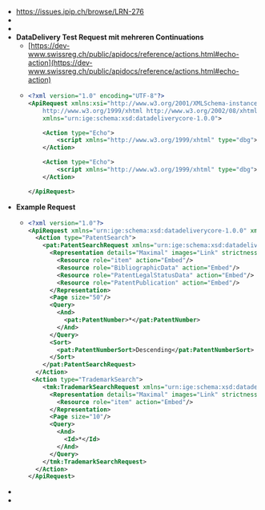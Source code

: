 - https://issues.ipip.ch/browse/LRN-276
-
-
- **DataDelivery Test Request mit mehreren Continuations**
	- [https://dev-www.swissreg.ch/public/apidocs/reference/actions.html#echo-action](https://dev-www.swissreg.ch/public/apidocs/reference/actions.html#echo-action)
	- ```xml
	  <?xml version="1.0" encoding="UTF-8"?>	
	  <ApiRequest xmlns:xsi="http://www.w3.org/2001/XMLSchema-instance" xsi:schemaLocation="urn:ige:schema:xsd:datadeliverycore-1.0.0 urn:publicid:-:IGE:XSD+DATADELIVERYCORE+1.0.0:EN
	      http://www.w3.org/1999/xhtml http://www.w3.org/2002/08/xhtml/xhtml1-strict.xsd"
	      xmlns="urn:ige:schema:xsd:datadeliverycore-1.0.0">
	  
	      <Action type="Echo">
	          <script xmlns="http://www.w3.org/1999/xhtml" type="dbg">AGAIN=c1! AGAIN=c2!</script>
	      </Action>
	  
	      <Action type="Echo">
	          <script xmlns="http://www.w3.org/1999/xhtml" type="dbg">AGAIN=cX!</script>
	      </Action>
	  
	  </ApiRequest>
	  
	  
	  ```
- **Example Request**
	- ```xml
	  <?xml version="1.0"?>
	  <ApiRequest xmlns="urn:ige:schema:xsd:datadeliverycore-1.0.0" xmlns:pat="urn:ige:schema:xsd:datadeliverypatent-1.0.0"  xmlns:tmk="urn:ige:schema:xsd:datadeliverytrademark-1.0.0">
	    <Action type="PatentSearch">
	      <pat:PatentSearchRequest xmlns="urn:ige:schema:xsd:datadeliverycommon-1.0.0">
	        <Representation details="Maximal" images="Link" strictness="Strict">
	          <Resource role="item" action="Embed"/>
	          <Resource role="BibliographicData" action="Embed"/>
	          <Resource role="PatentLegalStatusData" action="Embed"/>
	          <Resource role="PatentPublication" action="Embed"/>
	        </Representation>
	        <Page size="50"/>
	        <Query>
	          <And>
	            <pat:PatentNumber>*</pat:PatentNumber>
	          </And>
	        </Query>
	        <Sort>
	          <pat:PatentNumberSort>Descending</pat:PatentNumberSort>
	        </Sort>
	      </pat:PatentSearchRequest>
	    </Action>
	   <Action type="TrademarkSearch">
	      <tmk:TrademarkSearchRequest xmlns="urn:ige:schema:xsd:datadeliverycommon-1.0.0">
	        <Representation details="Maximal" images="Link" strictness="Strict" itemBags="false">
	          <Resource role="item" action="Embed"/>
	        </Representation>
	        <Page size="10"/>
	        <Query>
	          <And>
	            <Id>*</Id>
	          </And>
	        </Query>
	      </tmk:TrademarkSearchRequest>
	    </Action>
	  </ApiRequest>
	  
	  ```
-
-